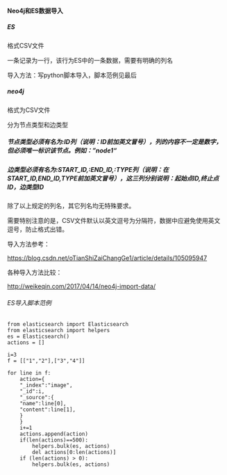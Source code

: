 #### Neo4j和ES数据导入

##### ES

格式CSV文件

一条记录为一行，该行为ES中的一条数据，需要有明确的列名

导入方法：写python脚本导入，脚本范例见最后



##### neo4j

格式为CSV文件

分为节点类型和边类型

##### 节点类型必须有名为:ID列（说明：ID前加英文冒号），列的内容不一定是数字，但必须唯一标识该节点。例如：”node1“

##### 边类型必须有名为:START_ID,:END_ID,:TYPE列（说明：在START_ID,END_ID,TYPE前加英文冒号），这三列分别说明：起始点ID,终止点ID，边类型ID

除了以上规定的列名，其它列名均无特殊要求。

需要特别注意的是，CSV文件默认以英文逗号为分隔符，数据中应避免使用英文逗号，防止格式出错。

导入方法参考：

https://blog.csdn.net/oTianShiZaiChangGe1/article/details/105095947

各种导入方法比较：

http://weikeqin.com/2017/04/14/neo4j-import-data/



###### ES导入脚本范例

```
from elasticsearch import Elasticsearch
from elasticsearch import helpers
es = Elasticsearch()
actions = []

i=3
f = [["1","2"],["3","4"]]

for line in f:
    action={
    "_index":"image",
    "_id":i,
    "_source":{
    "name":line[0],
    "content":line[1],
    }
    }
    i+=1
    actions.append(action)
    if(len(actions)==500):
        helpers.bulk(es, actions)
        del actions[0:len(actions)]
    if (len(actions) > 0):
        helpers.bulk(es, actions)
```
